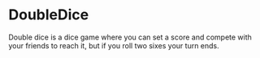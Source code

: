 # DoubleDice
Double dice is a dice game where you can set a score and compete with your friends to reach it, but if you roll two sixes your turn ends.
